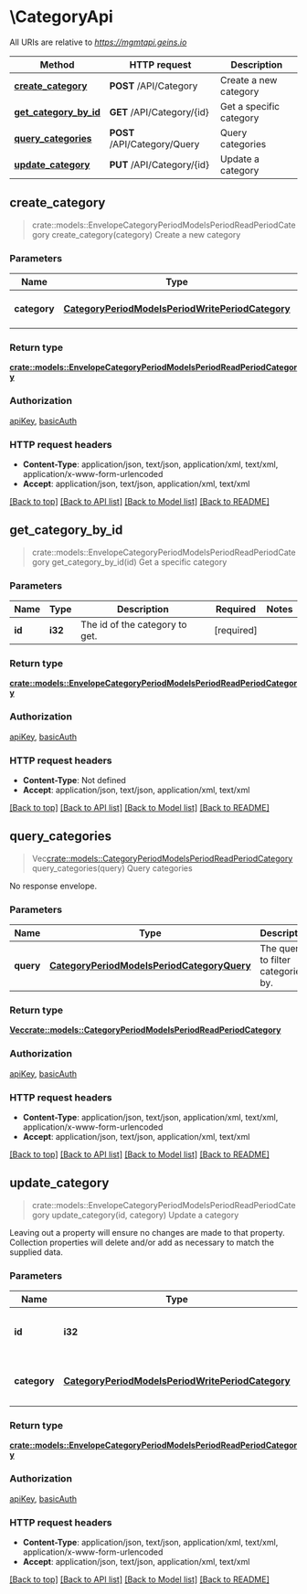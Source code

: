 # \CategoryApi

All URIs are relative to *https://mgmtapi.geins.io*

Method | HTTP request | Description
------------- | ------------- | -------------
[**create_category**](CategoryApi.md#create_category) | **POST** /API/Category | Create a new category
[**get_category_by_id**](CategoryApi.md#get_category_by_id) | **GET** /API/Category/{id} | Get a specific category
[**query_categories**](CategoryApi.md#query_categories) | **POST** /API/Category/Query | Query categories
[**update_category**](CategoryApi.md#update_category) | **PUT** /API/Category/{id} | Update a category



## create_category

> crate::models::EnvelopeCategoryPeriodModelsPeriodReadPeriodCategory create_category(category)
Create a new category

### Parameters


Name | Type | Description  | Required | Notes
------------- | ------------- | ------------- | ------------- | -------------
**category** | [**CategoryPeriodModelsPeriodWritePeriodCategory**](CategoryPeriodModelsPeriodWritePeriodCategory.md) | The category to create. | [required] |

### Return type

[**crate::models::EnvelopeCategoryPeriodModelsPeriodReadPeriodCategory**](Envelope-Category.Models.Read.Category.md)

### Authorization

[apiKey](../README.md#apiKey), [basicAuth](../README.md#basicAuth)

### HTTP request headers

- **Content-Type**: application/json, text/json, application/xml, text/xml, application/x-www-form-urlencoded
- **Accept**: application/json, text/json, application/xml, text/xml

[[Back to top]](#) [[Back to API list]](../README.md#documentation-for-api-endpoints) [[Back to Model list]](../README.md#documentation-for-models) [[Back to README]](../README.md)


## get_category_by_id

> crate::models::EnvelopeCategoryPeriodModelsPeriodReadPeriodCategory get_category_by_id(id)
Get a specific category

### Parameters


Name | Type | Description  | Required | Notes
------------- | ------------- | ------------- | ------------- | -------------
**id** | **i32** | The id of the category to get. | [required] |

### Return type

[**crate::models::EnvelopeCategoryPeriodModelsPeriodReadPeriodCategory**](Envelope-Category.Models.Read.Category.md)

### Authorization

[apiKey](../README.md#apiKey), [basicAuth](../README.md#basicAuth)

### HTTP request headers

- **Content-Type**: Not defined
- **Accept**: application/json, text/json, application/xml, text/xml

[[Back to top]](#) [[Back to API list]](../README.md#documentation-for-api-endpoints) [[Back to Model list]](../README.md#documentation-for-models) [[Back to README]](../README.md)


## query_categories

> Vec<crate::models::CategoryPeriodModelsPeriodReadPeriodCategory> query_categories(query)
Query categories

No response envelope.

### Parameters


Name | Type | Description  | Required | Notes
------------- | ------------- | ------------- | ------------- | -------------
**query** | [**CategoryPeriodModelsPeriodCategoryQuery**](CategoryPeriodModelsPeriodCategoryQuery.md) | The query to filter categories by. | [required] |

### Return type

[**Vec<crate::models::CategoryPeriodModelsPeriodReadPeriodCategory>**](Category.Models.Read.Category.md)

### Authorization

[apiKey](../README.md#apiKey), [basicAuth](../README.md#basicAuth)

### HTTP request headers

- **Content-Type**: application/json, text/json, application/xml, text/xml, application/x-www-form-urlencoded
- **Accept**: application/json, text/json, application/xml, text/xml

[[Back to top]](#) [[Back to API list]](../README.md#documentation-for-api-endpoints) [[Back to Model list]](../README.md#documentation-for-models) [[Back to README]](../README.md)


## update_category

> crate::models::EnvelopeCategoryPeriodModelsPeriodReadPeriodCategory update_category(id, category)
Update a category

Leaving out a property will ensure no changes are made to that property. Collection properties will delete and/or add as necessary to match the supplied data.

### Parameters


Name | Type | Description  | Required | Notes
------------- | ------------- | ------------- | ------------- | -------------
**id** | **i32** | The id of the category to update. | [required] |
**category** | [**CategoryPeriodModelsPeriodWritePeriodCategory**](CategoryPeriodModelsPeriodWritePeriodCategory.md) | The category data to update. | [required] |

### Return type

[**crate::models::EnvelopeCategoryPeriodModelsPeriodReadPeriodCategory**](Envelope-Category.Models.Read.Category.md)

### Authorization

[apiKey](../README.md#apiKey), [basicAuth](../README.md#basicAuth)

### HTTP request headers

- **Content-Type**: application/json, text/json, application/xml, text/xml, application/x-www-form-urlencoded
- **Accept**: application/json, text/json, application/xml, text/xml

[[Back to top]](#) [[Back to API list]](../README.md#documentation-for-api-endpoints) [[Back to Model list]](../README.md#documentation-for-models) [[Back to README]](../README.md)

